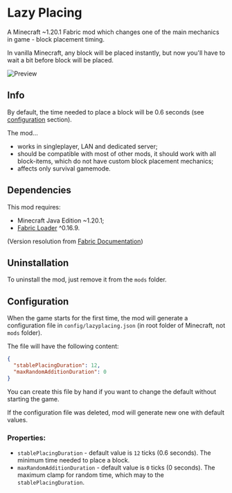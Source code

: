 # Lazy Placing

A Minecraft ~1.20.1 Fabric mod which changes one of the main mechanics in game - block placement timing.

In vanilla Minecraft, any block will be placed instantly, but now you'll have to wait a bit before block will be placed.

![Preview](additional/preview.gif)

## Info

By default, the time needed to place a block will be 0.6 seconds (see [configuration](#Configuration) section).

The mod...

* works in singleplayer, LAN and dedicated server;
* should be compatible with most of other mods, it should work with all block-items, which do not have custom block placement mechanics;
* affects only survival gamemode.

## Dependencies

This mod requires:
* Minecraft Java Edition ~1.20.1;
* [Fabric Loader](https://fabricmc.net/use/) ^0.16.9.

(Version resolution from [Fabric Documentation](https://wiki.fabricmc.net/documentation:fabric_mod_json_spec#versionrange))

## Uninstallation

To uninstall the mod, just remove it from the `mods` folder.

## Configuration

When the game starts for the first time, the mod will generate a configuration file in `config/lazyplacing.json` (in root folder of Minecraft, not `mods` folder).

The file will have the following content:

```json
{
  "stablePlacingDuration": 12,
  "maxRandomAdditionDuration": 0
}
```

You can create this file by hand if you want to change the default without starting the game.

If the configuration file was deleted, mod will generate new one with default values.

### Properties:
* `stablePlacingDuration` - default value is `12` ticks (0.6 seconds). The minimum time needed to place a block.
* `maxRandomAdditionDuration` - default value is `0` ticks (0 seconds). The maximum clamp for random time, which may to the `stablePlacingDuration`.